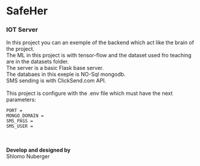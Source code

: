 # SafeHer
### IOT Server
In this project you can an exemple of the backend which act like the brain of the project.<br>
The ML in this project is with tensor-flow and the dataset used fro teaching are in the datasets folder.<br>
The server is a basic Flask base server.<br>
The databaes in this exeple is NO-Sql mongodb.<br>
SMS sending is with ClickSend.com API.<br>
<br>
This project is configure with the .env file which must have the next parameters:
```
PORT = 
MONGO_DOMAIN = 
SMS_PASS = 
SMS_USER = 
```
<br><br>
<b>Develop and designed by<br></b>
Shlomo Nuberger